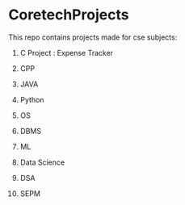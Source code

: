 # CoretechProjects
This repo contains projects made for cse subjects:

1) C
   Project : Expense Tracker

2) CPP

3) JAVA
4) Python
5) OS
6) DBMS
7) ML
8) Data Science
9) DSA
10) SEPM
